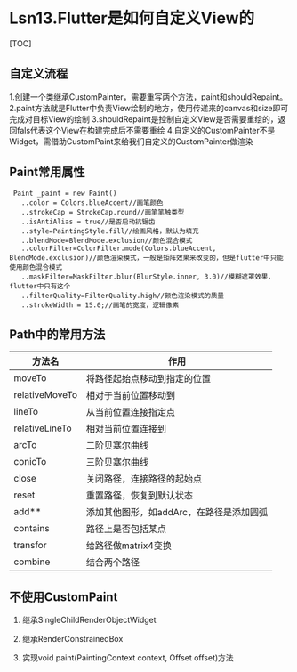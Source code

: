 # Lsn13.Flutter是如何自定义View的



[TOC]

## 自定义流程

1.创建一个类继承CustomPainter，需要重写两个方法，paint和shouldRepaint。 
2.paint方法就是Flutter中负责View绘制的地方，使用传递来的canvas和size即可完成对目标View的绘制 
3.shouldRepaint是控制自定义View是否需要重绘的，返回fals代表这个View在构建完成后不需要重绘 
4.自定义的CustomPainter不是Widget，需借助CustomPaint来给我们自定义的CustomPainter做渲染

## Paint常用属性

```
 Paint _paint = new Paint()
   ..color = Colors.blueAccent//画笔颜色
   ..strokeCap = StrokeCap.round//画笔笔触类型
   ..isAntiAlias = true//是否启动抗锯齿
   ..style=PaintingStyle.fill//绘画风格，默认为填充
   ..blendMode=BlendMode.exclusion//颜色混合模式
   ..colorFilter=ColorFilter.mode(Colors.blueAccent, BlendMode.exclusion)//颜色渲染模式，一般是矩阵效果来改变的，但是flutter中只能使用颜色混合模式
   ..maskFilter=MaskFilter.blur(BlurStyle.inner, 3.0)//模糊遮罩效果，flutter中只有这个
   ..filterQuality=FilterQuality.high//颜色渲染模式的质量
   ..strokeWidth = 15.0;//画笔的宽度，逻辑像素
```

## Path中的常用方法 

| 方法名         | 作用                                     |
| -------------- | ---------------------------------------- |
| moveTo         | 将路径起始点移动到指定的位置             |
| relativeMoveTo | 相对于当前位置移动到                     |
| lineTo         | 从当前位置连接指定点                     |
| relativeLineTo | 相对当前位置连接到                       |
| arcTo          | 二阶贝塞尔曲线                           |
| conicTo        | 三阶贝塞尔曲线                           |
| close          | 关闭路径，连接路径的起始点               |
| reset          | 重置路径，恢复到默认状态                 |
| add**          | 添加其他图形，如addArc，在路径是添加圆弧 |
| contains       | 路径上是否包括某点                       |
| transfor       | 给路径做matrix4变换                      |
| combine        | 结合两个路径                             |

## 不使用CustomPaint

1. 继承SingleChildRenderObjectWidget

2. 继承RenderConstrainedBox
3. 实现void paint(PaintingContext context, Offset offset)方法

